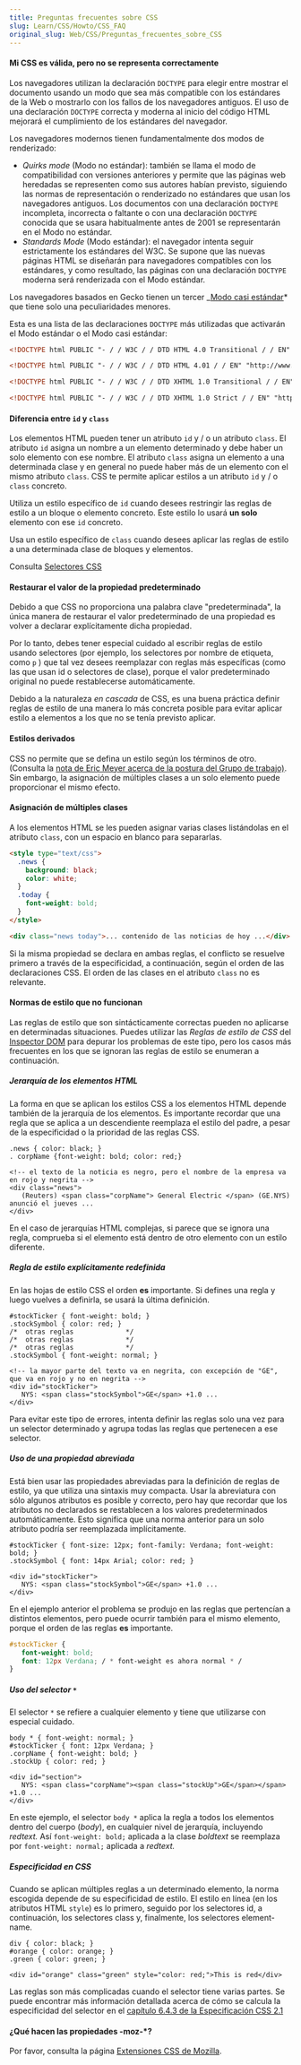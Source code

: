 ```yaml
---
title: Preguntas frecuentes sobre CSS
slug: Learn/CSS/Howto/CSS_FAQ
original_slug: Web/CSS/Preguntas_frecuentes_sobre_CSS
---
```


#### Mi CSS es válida, pero no se representa correctamente

Los navegadores utilizan la declaración `DOCTYPE` para elegir entre mostrar el documento usando un modo que sea más compatible con los estándares de la Web o mostrarlo con los fallos de los navegadores antiguos. El uso de una declaración `DOCTYPE` correcta y moderna al inicio del código HTML mejorará el cumplimiento de los estándares del navegador.

Los navegadores modernos tienen fundamentalmente dos modos de renderizado:

- _Quirks mode_ (Modo no estándar): también se llama el modo de compatibilidad con versiones anteriores y permite que las páginas web heredadas se representen como sus autores habían previsto, siguiendo las normas de representación o renderizado no estándares que usan los navegadores antiguos. Los documentos con una declaración `DOCTYPE` incompleta, incorrecta o faltante o con una declaración `DOCTYPE` conocida que se usara habitualmente antes de 2001 se representarán en el Modo no estándar.
- _Standards Mode_ (Modo estándar): el navegador intenta seguir estrictamente los estándares del W3C. Se supone que las nuevas páginas HTML se diseñarán para navegadores compatibles con los estándares, y como resultado, las páginas con una declaración `DOCTYPE` moderna será renderizada con el Modo estándar.

Los navegadores basados en Gecko tienen un tercer _[Modo casi estándar](/en/Gecko's_"Almost*Standards"\_Mode)* que tiene solo una peculiaridades menores.

Esta es una lista de las declaraciones `DOCTYPE` más utilizadas que activarán el Modo estándar o el Modo casi estándar:

```html
<!DOCTYPE html PUBLIC "- / / W3C / / DTD HTML 4.0 Transitional / / EN" "http://www.w3.org/TR/html4/loose.dtd">

<!DOCTYPE html PUBLIC "- / / W3C / / DTD HTML 4.01 / / EN" "http://www.w3.org/TR/html4/strict.dtd">

<!DOCTYPE html PUBLIC "- / / W3C / / DTD XHTML 1.0 Transitional / / EN" "http://www.w3.org/TR/xhtml1/DTD/xhtml1-transitional.dtd">

<!DOCTYPE html PUBLIC "- / / W3C / / DTD XHTML 1.0 Strict / / EN" "http://www.w3.org/TR/xhtml1/DTD/xhtml1-strict.dtd">
```

#### Diferencia entre `id` y `class`

Los elementos HTML pueden tener un atributo `id` y / o un atributo `class`. El atributo `id` asigna un nombre a un elemento determinado y debe haber un solo elemento con ese nombre. El atributo `class` asigna un elemento a una determinada clase y en general no puede haber más de un elemento con el mismo atributo `class`. CSS te permite aplicar estilos a un atributo `id` y / o `class` concreto.

Utiliza un estilo específico de `id` cuando desees restringir las reglas de estilo a un bloque o elemento concreto. Este estilo lo usará **un solo** elemento con ese `id` concreto.

Usa un estilo específico de `class` cuando desees aplicar las reglas de estilo a una determinada clase de bloques y elementos.

Consulta [Selectores CSS](/en/CSS/Getting_Started/Selectors)

#### Restaurar el valor de la propiedad predeterminado

Debido a que CSS no proporciona una palabra clave "predeterminada", la única manera de restaurar el valor predeterminado de una propiedad es volver a declarar explícitamente dicha propiedad.

Por lo tanto, debes tener especial cuidado al escribir reglas de estilo usando selectores (por ejemplo, los selectores por nombre de etiqueta, como `p` ) que tal vez desees reemplazar con reglas más específicas (como las que usan id o selectores de clase), porque el valor predeterminado original no puede restablecerse automáticamente.

Debido a la naturaleza _en cascada_ de CSS, es una buena práctica definir reglas de estilo de una manera lo más concreta posible para evitar aplicar estilo a elementos a los que no se tenía previsto aplicar.

#### Estilos derivados

CSS no permite que se defina un estilo según los términos de otro. (Consulta la [nota de Eric Meyer acerca de la postura del Grupo de trabajo)](http://archivist.incutio.com/viewlist/css-discuss/2685). Sin embargo, la asignación de múltiples clases a un solo elemento puede proporcionar el mismo efecto.

#### Asignación de múltiples clases

A los elementos HTML se les pueden asignar varias clases listándolas en el atributo `class`, con un espacio en blanco para separarlas.

```html
<style type="text/css">
  .news {
    background: black;
    color: white;
  }
  .today {
    font-weight: bold;
  }
</style>

<div class="news today">... contenido de las noticias de hoy ...</div>
```

Si la misma propiedad se declara en ambas reglas, el conflicto se resuelve primero a través de la especificidad, a continuación, según el orden de las declaraciones CSS. El orden de las clases en el atributo `class` no es relevante.

#### Normas de estilo que no funcionan

Las reglas de estilo que son sintácticamente correctas pueden no aplicarse en determinadas situaciones. Puedes utilizar las _Reglas de estilo de CSS_ del [Inspector DOM](/en/DOM_Inspector) para depurar los problemas de este tipo, pero los casos más frecuentes en los que se ignoran las reglas de estilo se enumeran a continuación.

##### Jerarquía de los elementos HTML

La forma en que se aplican los estilos CSS a los elementos HTML depende también de la jerarquía de los elementos. Es importante recordar que una regla que se aplica a un descendiente reemplaza el estilo del padre, a pesar de la especificidad o la prioridad de las reglas CSS.

```
.news { color: black; }
. corpName {font-weight: bold; color: red;}

<!-- el texto de la noticia es negro, pero el nombre de la empresa va en rojo y negrita -->
<div class="news">
   (Reuters) <span class="corpName"> General Electric </span> (GE.NYS) anunció el jueves ...
</div>
```

En el caso de jerarquías HTML complejas, si parece que se ignora una regla, comprueba si el elemento está dentro de otro elemento con un estilo diferente.

##### Regla de estilo explícitamente redefinida

En las hojas de estilo CSS el orden **es** importante. Si defines una regla y luego vuelves a definirla, se usará la última definición.

```
#stockTicker { font-weight: bold; }
.stockSymbol { color: red; }
/*  otras reglas             */
/*  otras reglas             */
/*  otras reglas             */
.stockSymbol { font-weight: normal; }

<!-- la mayor parte del texto va en negrita, con excepción de "GE", que va en rojo y no en negrita -->
<div id="stockTicker">
   NYS: <span class="stockSymbol">GE</span> +1.0 ...
</div>
```

Para evitar este tipo de errores, intenta definir las reglas solo una vez para un selector determinado y agrupa todas las reglas que pertenecen a ese selector.

##### Uso de una propiedad abreviada

Está bien usar las propiedades abreviadas para la definición de reglas de estilo, ya que utiliza una sintaxis muy compacta. Usar la abreviatura con sólo algunos atributos es posible y correcto, pero hay que recordar que los atributos no declarados se restablecen a los valores predeterminados automáticamente. Esto significa que una norma anterior para un solo atributo podría ser reemplazada implícitamente.

```
#stockTicker { font-size: 12px; font-family: Verdana; font-weight: bold; }
.stockSymbol { font: 14px Arial; color: red; }

<div id="stockTicker">
   NYS: <span class="stockSymbol">GE</span> +1.0 ...
</div>
```

En el ejemplo anterior el problema se produjo en las reglas que pertencían a distintos elementos, pero puede ocurrir también para el mismo elemento, porque el orden de las reglas **es** importante.

```css
#stockTicker {
   font-weight: bold;
   font: 12px Verdana; / * font-weight es ahora normal * /
}
```

##### Uso del selector `*`

El selector `*` se refiere a cualquier elemento y tiene que utilizarse con especial cuidado.

```
body * { font-weight: normal; }
#stockTicker { font: 12px Verdana; }
.corpName { font-weight: bold; }
.stockUp { color: red; }

<div id="section">
   NYS: <span class="corpName"><span class="stockUp">GE</span></span> +1.0 ...
</div>
```

En este ejemplo, el selector `body *` aplica la regla a todos los elementos dentro del cuerpo (_body_), en cualquier nivel de jerarquía, incluyendo _redtext._ Así `font-weight: bold;` aplicada a la clase _boldtext_ se reemplaza por `font-weight: normal;` aplicada a _redtext._

##### Especificidad en CSS

Cuando se aplican múltiples reglas a un determinado elemento, la norma escogida depende de su especificidad de estilo. El estilo en línea (en los atributos HTML `style`) es lo primero, seguido por los selectores id, a continuación, los selectores class y, finalmente, los selectores element-name.

```
div { color: black; }
#orange { color: orange; }
.green { color: green; }

<div id="orange" class="green" style="color: red;">This is red</div>
```

Las reglas son más complicadas cuando el selector tiene varias partes. Se puede encontrar más información detallada acerca de cómo se calcula la especificidad del selector en el [capítulo 6.4.3 de la Especificación CSS 2.1](http://www.w3.org/TR/CSS21/cascade.html#specificity)

#### ¿Qué hacen las propiedades -moz-\*?

Por favor, consulta la página [Extensiones CSS de Mozilla](/en/CSS_Reference/Mozilla_Extensions).
